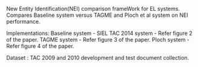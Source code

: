 New Entity Identification(NEI) comparison frameWork for EL systems.
Compares Baseline system versus TAGME and Ploch et al system on NEI performance.

Implementations:
Baseline system - SIEL TAC 2014 system - Refer figure 2 of the paper.
TAGME system  - Refer figure 3 of the paper.
Ploch system -  Refer figure 4 of the paper.

Dataset : TAC 2009 and 2010 development and test document collection.
